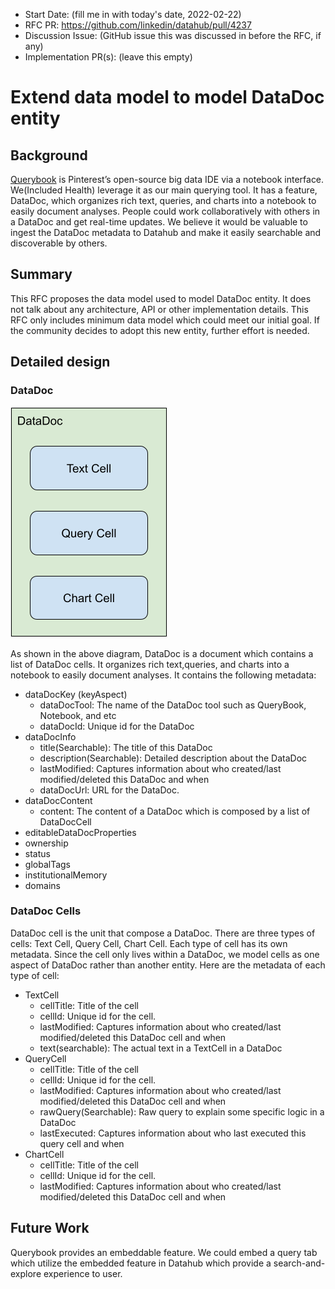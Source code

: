 - Start Date: (fill me in with today's date, 2022-02-22)
- RFC PR: https://github.com/linkedin/datahub/pull/4237 
- Discussion Issue: (GitHub issue this was discussed in before the RFC, if any)
- Implementation PR(s): (leave this empty)

# Extend data model to model DataDoc entity 

## Background
[Querybook](https://www.querybook.org/) is Pinterest’s open-source big data IDE via a notebook interface. 
We(Included Health) leverage it as our main querying tool. It has a feature, DataDoc, which organizes rich text, 
queries, and charts into a notebook to easily document analyses. People could work collaboratively with others in a 
DataDoc and get real-time updates. We believe it would be valuable to ingest the DataDoc metadata to Datahub and make
it easily searchable and discoverable by others.

## Summary
This RFC proposes the data model used to model DataDoc entity. It does not talk about any architecture, API or other 
implementation details. This RFC only includes minimum data model which could meet our initial goal. If the community 
decides to adopt this new entity, further effort is needed.

## Detailed design

### DataDoc 
![DataDoc High Level Model](datadoc-high-level-model.png) 

As shown in the above diagram, DataDoc is a document which contains a list of DataDoc cells. It organizes rich text,queries, and charts into a notebook 
to easily document analyses. It contains the following metadata:
- dataDocKey (keyAspect)
    - dataDocTool: The name of the DataDoc tool such as QueryBook, Notebook, and etc
    - dataDocId: Unique id for the DataDoc
- dataDocInfo
    - title(Searchable): The title of this DataDoc
    - description(Searchable): Detailed description about the DataDoc
    - lastModified: Captures information about who created/last modified/deleted this DataDoc and when
    - dataDocUrl: URL for the DataDoc.
- dataDocContent
    - content: The content of a DataDoc which is composed by a list of DataDocCell
- editableDataDocProperties
- ownership
- status
- globalTags
- institutionalMemory
- domains 

### DataDoc Cells
DataDoc cell is the unit that compose a DataDoc. There are three types of cells: Text Cell, Query Cell, Chart Cell. Each 
type of cell has its own metadata. Since the cell only lives within a DataDoc, we model cells as one aspect of DataDoc
rather than another entity. Here are the metadata of each type of cell:
- TextCell
    - cellTitle: Title of the cell
    - cellId: Unique id for the cell.
    - lastModified: Captures information about who created/last modified/deleted this DataDoc cell and when
    - text(searchable): The actual text in a TextCell in a DataDoc
- QueryCell
    - cellTitle: Title of the cell
    - cellId: Unique id for the cell.
    - lastModified: Captures information about who created/last modified/deleted this DataDoc cell and when
    - rawQuery(Searchable): Raw query to explain some specific logic in a DataDoc
    - lastExecuted: Captures information about who last executed this query cell and when
- ChartCell
    - cellTitle: Title of the cell
    - cellId: Unique id for the cell.
    - lastModified: Captures information about who created/last modified/deleted this DataDoc cell and when

## Future Work
Querybook provides an embeddable feature. We could embed a query tab which utilize the embedded feature in Datahub 
which provide a search-and-explore experience to user.
